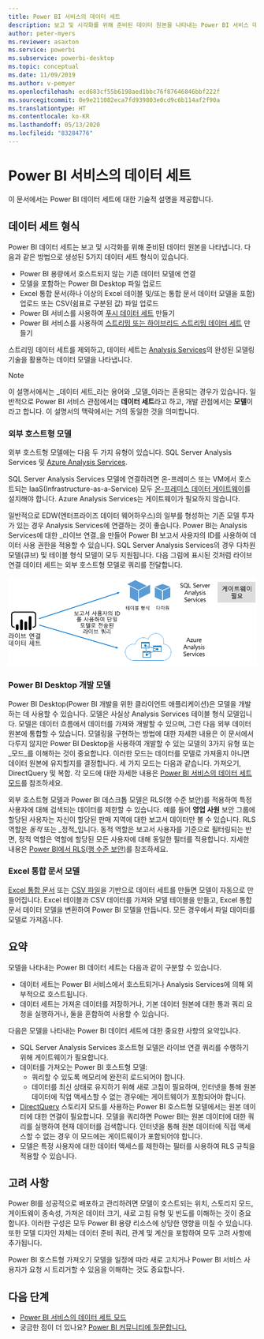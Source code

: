 ```yaml
---
title: Power BI 서비스의 데이터 세트
description: 보고 및 시각화를 위해 준비된 데이터 원본을 나타내는 Power BI 서비스 데이터 세트를 이해합니다.
author: peter-myers
ms.reviewer: asaxton
ms.service: powerbi
ms.subservice: powerbi-desktop
ms.topic: conceptual
ms.date: 11/09/2019
ms.author: v-pemyer
ms.openlocfilehash: ecd683cf55b6198aed1bbc76f87646846bbf222f
ms.sourcegitcommit: 0e9e211082eca7fd939803e0cd9c6b114af2f90a
ms.translationtype: HT
ms.contentlocale: ko-KR
ms.lasthandoff: 05/13/2020
ms.locfileid: "83284776"
---
```

# <a name="datasets-in-the-power-bi-service"></a>Power BI 서비스의 데이터 세트

이 문서에서는 Power BI 데이터 세트에 대한 기술적 설명을 제공합니다.

## <a name="dataset-types"></a>데이터 세트 형식

Power BI 데이터 세트는 보고 및 시각화를 위해 준비된 데이터 원본을 나타냅니다. 다음과 같은 방법으로 생성된 5가지 데이터 세트 형식이 있습니다.

- Power BI 용량에서 호스트되지 않는 기존 데이터 모델에 연결
- 모델을 포함하는 Power BI Desktop 파일 업로드
- Excel 통합 문서(하나 이상의 Excel 테이블 및/또는 통합 문서 데이터 모델을 포함) 업로드 또는 CSV(쉼표로 구분된 값) 파일 업로드
- Power BI 서비스를 사용하여 [푸시 데이터 세트](../developer/automation/walkthrough-push-data.md) 만들기
- Power BI 서비스를 사용하여 [스트리밍 또는 하이브리드 스트리밍 데이터 세트](service-real-time-streaming.md) 만들기

스트리밍 데이터 세트를 제외하고, 데이터 세트는 [Analysis Services](/analysis-services/analysis-services-overview)의 완성된 모델링 기술을 활용하는 데이터 모델을 나타냅니다.

> [!NOTE]
> 이 설명서에서는 _데이터 세트_라는 용어와 _모델_이라는 혼용되는 경우가 있습니다. 일반적으로 Power BI 서비스 관점에서는 **데이터 세트**라고 하고, 개발 관점에서는 **모델**이라고 합니다. 이 설명서의 맥락에서는 거의 동일한 것을 의미합니다.

### <a name="external-hosted-models"></a>외부 호스트형 모델

외부 호스트형 모델에는 다음 두 가지 유형이 있습니다. SQL Server Analysis Services 및 [Azure Analysis Services](/azure/analysis-services/analysis-services-overview).

SQL Server Analysis Services 모델에 연결하려면 온-프레미스 또는 VM에서 호스트되는 IaaS(Infrastructure-as-a-Service) 모두 [온-프레미스 데이터 게이트웨이](service-gateway-onprem.md)를 설치해야 합니다. Azure Analysis Services는 게이트웨이가 필요하지 않습니다.

일반적으로 EDW(엔터프라이즈 데이터 웨어하우스)의 일부를 형성하는 기존 모델 투자가 있는 경우 Analysis Services에 연결하는 것이 좋습니다. Power BI는 Analysis Services에 대한 _라이브 연결_을 만들어 Power BI 보고서 사용자의 ID를 사용하여 데이터 사용 권한을 적용할 수 있습니다. SQL Server Analysis Services의 경우 다차원 모델(큐브) 및 테이블 형식 모델이 모두 지원됩니다. 다음 그림에 표시된 것처럼 라이브 연결 데이터 세트는 외부 호스트형 모델로 쿼리를 전달합니다.

![라이브 연결 데이터 세트는 외부 호스트형 모델로 쿼리를 전달](media/service-datasets-understand/live-connection-dataset.png)

### <a name="power-bi-desktop-developed-models"></a>Power BI Desktop 개발 모델

Power BI Desktop(Power BI 개발을 위한 클라이언트 애플리케이션)은 모델을 개발하는 데 사용할 수 있습니다. 모델은 사실상 Analysis Services 테이블 형식 모델입니다. 모델은 데이터 흐름에서 데이터를 가져와 개발할 수 있으며, 그런 다음 외부 데이터 원본에 통합할 수 있습니다. 모델링을 구현하는 방법에 대한 자세한 내용은 이 문서에서 다루지 않지만 Power BI Desktop을 사용하여 개발할 수 있는 모델의 3가지 유형 또는 _모드_를 이해하는 것이 중요합니다. 이러한 모드는 데이터를 모델로 가져올지 아니면 데이터 원본에 유지할지를 결정합니다. 세 가지 모드는 다음과 같습니다. 가져오기, DirectQuery 및 복합. 각 모드에 대한 자세한 내용은 [Power BI 서비스의 데이터 세트 모드](service-dataset-modes-understand.md)를 참조하세요.

외부 호스트형 모델과 Power BI 데스크톱 모델은 RLS(행 수준 보안)를 적용하여 특정 사용자에 대해 검색되는 데이터를 제한할 수 있습니다. 예를 들어 **영업 사원** 보안 그룹에 할당된 사용자는 자신이 할당된 판매 지역에 대한 보고서 데이터만 볼 수 있습니다. RLS 역할은 _동적_ 또는 _정적_입니다. 동적 역할은 보고서 사용자를 기준으로 필터링되는 반면, 정적 역할은 역할에 할당된 모든 사용자에 대해 동일한 필터를 적용합니다. 자세한 내용은 [Power BI에서 RLS(행 수준 보안)](../admin/service-admin-rls.md)를 참조하세요.

### <a name="excel-workbook-models"></a>Excel 통합 문서 모델

[Excel 통합 문서](service-excel-workbook-files.md) 또는 [CSV 파일](service-comma-separated-value-files.md)을 기반으로 데이터 세트를 만들면 모델이 자동으로 만들어집니다. Excel 테이블과 CSV 데이터를 가져와 모델 테이블을 만들고, Excel 통합 문서 데이터 모델을 변환하여 Power BI 모델을 만듭니다. 모든 경우에서 파일 데이터를 모델로 가져옵니다.

## <a name="summary"></a>요약

모델을 나타내는 Power BI 데이터 세트는 다음과 같이 구분할 수 있습니다.

- 데이터 세트는 Power BI 서비스에서 호스트되거나 Analysis Services에 의해 외부적으로 호스트됩니다.
- 데이터 세트는 가져온 데이터를 저장하거나, 기본 데이터 원본에 대한 통과 쿼리 요청을 실행하거나, 둘을 혼합하여 사용할 수 있습니다.

다음은 모델을 나타내는 Power BI 데이터 세트에 대한 중요한 사항의 요약입니다.

- SQL Server Analysis Services 호스트형 모델은 라이브 연결 쿼리를 수행하기 위해 게이트웨이가 필요합니다.
- 데이터를 가져오는 Power BI 호스트형 모델:
  - 쿼리할 수 있도록 메모리에 완전히 로드되어야 합니다.
  - 데이터를 최신 상태로 유지하기 위해 새로 고침이 필요하며, 인터넷을 통해 원본 데이터에 직업 액세스할 수 없는 경우에는 게이트웨이가 포함되어야 합니다.
- [DirectQuery](desktop-directquery-about.md) 스토리지 모드를 사용하는 Power BI 호스트형 모델에서는 원본 데이터에 대한 연결이 필요합니다. 모델을 쿼리하면 Power BI는 원본 데이터에 대한 쿼리를 실행하여 현재 데이터를 검색합니다. 인터넷을 통해 원본 데이터에 직접 액세스할 수 없는 경우 이 모드에는 게이트웨이가 포함되어야 합니다.
- 모델은 특정 사용자에 대한 데이터 액세스를 제한하는 필터를 사용하여 RLS 규칙을 적용할 수 있습니다.

## <a name="considerations"></a>고려 사항

Power BI를 성공적으로 배포하고 관리하려면 모델이 호스트되는 위치, 스토리지 모드, 게이트웨이 종속성, 가져온 데이터 크기, 새로 고침 유형 및 빈도를 이해하는 것이 중요합니다. 이러한 구성은 모두 Power BI 용량 리소스에 상당한 영향을 미칠 수 있습니다. 또한 모델 디자인 자체는 데이터 준비 쿼리, 관계 및 계산을 포함하여 모두 고려 사항에 추가됩니다.

Power BI 호스트형 가져오기 모델을 일정에 따라 새로 고치거나 Power BI 서비스 사용자가 요청 시 트리거할 수 있음을 이해하는 것도 중요합니다.

## <a name="next-steps"></a>다음 단계

- [Power BI 서비스의 데이터 세트 모드](service-dataset-modes-understand.md)
- 궁금한 점이 더 있나요? [Power BI 커뮤니티에 질문합니다.](https://community.powerbi.com/)
